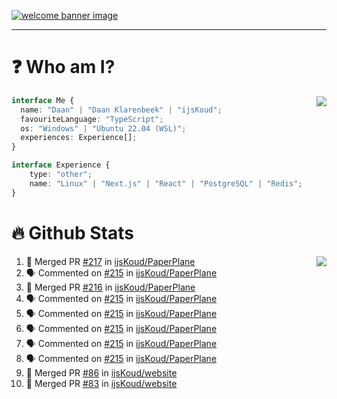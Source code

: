 <h1 align="center" style="display:none;"></h1>

<a href="https://ijskoud.dev/"><img src="https://cdn.ijskoud.dev/files/IIcds5oPKl.png" alt="welcome banner image" /></a>

---

# ❓ Who am I?

<img align="right" src="http://gh-stats.ijskoud.dev/api/top-langs?username=ijsKoud&cache_seconds=1800&layout=compact&hide_border=true&hide_rank=true&show_icons=true&theme=dark&title_color=ffffff&hide_border=true&locale=en" />

```typescript
interface Me {
  name: "Daan" | "Daan Klarenbeek" | "ijsKoud";
  favouriteLanguage: "TypeScript";
  os: "Windows" | "Ubuntu 22.04 (WSL)";
  experiences: Experience[];
}

interface Experience {
    type: "other";
    name: "Linux" | "Next.js" | "React" | "PostgreSQL" | "Redis";
}
```

# 🔥 Github Stats

<img align="right" src="http://gh-stats.ijskoud.dev/api? username=ijsKoud&cache_seconds=1800&hide_border=true&hide_rank=true&show_icons=true&theme=dark&title_color=ffffff&hide_border=true&locale=en">

<!--START_SECTION:activity-->
1. 🎉 Merged PR [#217](https://github.com/ijsKoud/PaperPlane/pull/217) in [ijsKoud/PaperPlane](https://github.com/ijsKoud/PaperPlane)
2. 🗣 Commented on [#215](https://github.com/ijsKoud/PaperPlane/issues/215) in [ijsKoud/PaperPlane](https://github.com/ijsKoud/PaperPlane)
3. 🎉 Merged PR [#216](https://github.com/ijsKoud/PaperPlane/pull/216) in [ijsKoud/PaperPlane](https://github.com/ijsKoud/PaperPlane)
4. 🗣 Commented on [#215](https://github.com/ijsKoud/PaperPlane/issues/215) in [ijsKoud/PaperPlane](https://github.com/ijsKoud/PaperPlane)
5. 🗣 Commented on [#215](https://github.com/ijsKoud/PaperPlane/issues/215) in [ijsKoud/PaperPlane](https://github.com/ijsKoud/PaperPlane)
6. 🗣 Commented on [#215](https://github.com/ijsKoud/PaperPlane/issues/215) in [ijsKoud/PaperPlane](https://github.com/ijsKoud/PaperPlane)
7. 🗣 Commented on [#215](https://github.com/ijsKoud/PaperPlane/issues/215) in [ijsKoud/PaperPlane](https://github.com/ijsKoud/PaperPlane)
8. 🗣 Commented on [#215](https://github.com/ijsKoud/PaperPlane/issues/215) in [ijsKoud/PaperPlane](https://github.com/ijsKoud/PaperPlane)
9. 🎉 Merged PR [#86](https://github.com/ijsKoud/website/pull/86) in [ijsKoud/website](https://github.com/ijsKoud/website)
10. 🎉 Merged PR [#83](https://github.com/ijsKoud/website/pull/83) in [ijsKoud/website](https://github.com/ijsKoud/website)
<!--END_SECTION:activity-->

<h1 align="center" style="display:none;"></h1>
